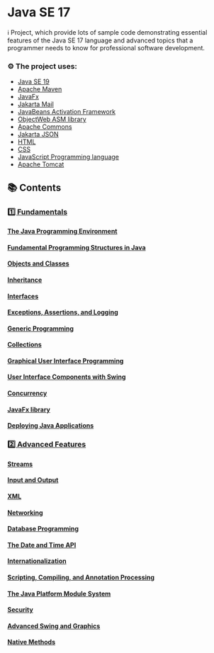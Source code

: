 # Java SE 17

ℹ️ Project, which provide lots of sample code demonstrating essential features of the Java SE 17 language and advanced
topics that a programmer needs to know for professional software development.

### ⚙️ The project uses:

- [Java SE 19](https://www.oracle.com/java/technologies/downloads/archive/)
- [Apache Maven](https://maven.apache.org/)
- [JavaFx](https://openjfx.io/)
- [Jakarta Mail](https://jakarta.ee/specifications/mail/2.0/jakarta-mail-spec-2.0.html)
- [JavaBeans Activation Framework](https://www.oracle.com/java/technologies/javase/jaf.html)
- [ObjectWeb ASM library](https://asm.ow2.io/)
- [Apache Commons](https://commons.apache.org/)
- [Jakarta JSON](https://jakarta.ee/specifications/jsonp/2.0/)
- [HTML](https://html.spec.whatwg.org/multipage/)
- [CSS](https://www.w3.org/Style/CSS/Overview.en.html)
- [JavaScript Programming language](https://www.w3schools.com/js/)
- [Apache Tomcat](https://tomcat.apache.org/)

## 📚 Contents

### [1️⃣ Fundamentals]()

#### [The Java Programming Environment](https://github.com/DimaZeland/Java-Software-Engineer/tree/master/01-Java-Syntax/03-Java-17/102environment)

#### [Fundamental Programming Structures in Java](https://github.com/DimaZeland/Java-Software-Engineer/tree/master/01-Java-Syntax/03-Java-17/103structures)

#### [Objects and Classes](https://github.com/DimaZeland/Java-Software-Engineer/tree/master/01-Java-Syntax/03-Java-17/104classes)

#### [Inheritance](https://github.com/DimaZeland/Java-Software-Engineer/tree/master/01-Java-Syntax/03-Java-17/105inheritance)

#### [Interfaces](https://github.com/DimaZeland/Java-Software-Engineer/tree/master/01-Java-Syntax/03-Java-17/106interfaces)

#### [Exceptions, Assertions, and Logging](https://github.com/DimaZeland/Java-Software-Engineer/tree/master/01-Java-Syntax/03-Java-17/107exceptions)

#### [Generic Programming](https://github.com/DimaZeland/Java-Software-Engineer/tree/master/01-Java-Syntax/03-Java-17/108generics)

#### [Collections](https://github.com/DimaZeland/Java-Software-Engineer/tree/master/01-Java-Syntax/03-Java-17/109collections)

#### [Graphical User Interface Programming](https://github.com/DimaZeland/Java-Software-Engineer/tree/master/01-Java-Syntax/03-Java-17/110gui)

#### [User Interface Components with Swing](https://github.com/DimaZeland/Java-Software-Engineer/tree/master/01-Java-Syntax/03-Java-17/111swing)

#### [Concurrency](https://github.com/DimaZeland/Java-Software-Engineer/tree/master/01-Java-Syntax/03-Java-17/112concurency)

#### [JavaFx library](https://github.com/DimaZeland/Java-Software-Engineer/tree/master/01-Java-Syntax/03-Java-17/113javafx)

#### [Deploying Java Applications](https://github.com/DimaZeland/Java-Software-Engineer/tree/master/01-Java-Syntax/03-Java-17/114deploying)

### [2️⃣ Advanced Features]()

#### [Streams](https://github.com/DimaZeland/Java-Software-Engineer/tree/master/01-Java-Syntax/03-Java-17/201streams)

#### [Input and Output](https://github.com/DimaZeland/Java-Software-Engineer/tree/master/01-Java-Syntax/03-Java-17/202inoutput)

#### [XML](https://github.com/DimaZeland/Java-Software-Engineer/tree/master/01-Java-Syntax/03-Java-17/203xml)

#### [Networking](https://github.com/DimaZeland/Java-Software-Engineer/tree/master/01-Java-Syntax/03-Java-17/204networking)

#### [Database Programming](https://github.com/DimaZeland/Java-Software-Engineer/tree/master/01-Java-Syntax/03-Java-17/205database)

#### [The Date and Time API](https://github.com/DimaZeland/Java-Software-Engineer/tree/master/01-Java-Syntax/03-Java-17/206datetimeapi)

#### [Internationalization](https://github.com/DimaZeland/Java-Software-Engineer/tree/master/01-Java-Syntax/03-Java-17/207i18n)

#### [Scripting, Compiling, and Annotation Processing](https://github.com/DimaZeland/Java-Software-Engineer/tree/master/01-Java-Syntax/03-Java-17/208compiling)

#### [The Java Platform Module System](https://github.com/DimaZeland/Java-Software-Engineer/tree/master/01-Java-Syntax/03-Java-17/209modules)

#### [Security](https://github.com/DimaZeland/Java-Software-Engineer/tree/master/01-Java-Syntax/03-Java-17/210security)

#### [Advanced Swing and Graphics](https://github.com/DimaZeland/Java-Software-Engineer/tree/master/01-Java-Syntax/03-Java-17/211graphicsswing)

#### [Native Methods](https://github.com/DimaZeland/Java-Software-Engineer/tree/master/01-Java-Syntax/03-Java-17/212native)